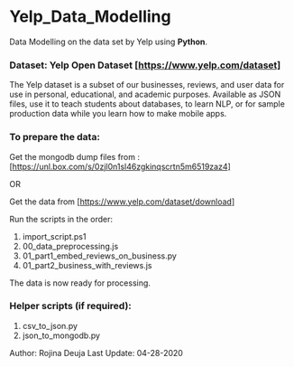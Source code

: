 # Yelp_Data_Modelling
Data Modelling on the data set by Yelp using **Python**.

### Dataset: Yelp Open Dataset [https://www.yelp.com/dataset]

The Yelp dataset is a subset of our businesses, reviews, and user data for use in personal, educational, and academic purposes. 
Available as JSON files, use it to teach students about databases, to learn NLP, or for sample production data while you learn how to make mobile apps.

### To prepare the data:
Get the mongodb dump files from : [https://unl.box.com/s/0zjl0n1sl46zgkinqscrtn5m6519zaz4]

OR

Get the data from [https://www.yelp.com/dataset/download]

Run the scripts in the order:
1. import_script.ps1 
2. 00_data_preprocessing.js
3. 01_part1_embed_reviews_on_business.py
4. 01_part2_business_with_reviews.js

The data is now ready for processing.

### Helper scripts (if required):
1. csv_to_json.py
2. json_to_mongodb.py

Author: Rojina Deuja
Last Update: 04-28-2020
